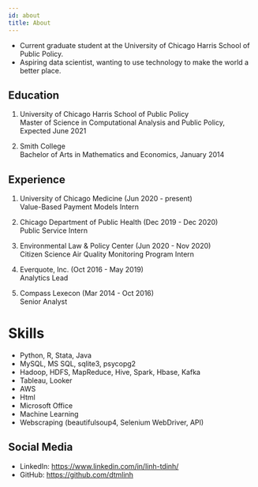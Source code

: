 ```yaml
---
id: about
title: About
---
```

- Current graduate student at the University of Chicago Harris School of Public Policy.
- Aspiring data scientist, wanting to use technology to make the world a better place.

## Education
1. University of Chicago Harris School of Public Policy\
Master of Science in Computational Analysis and Public Policy, Expected June 2021

2. Smith College\
Bachelor of Arts in Mathematics and Economics, January 2014

## Experience
1. University of Chicago Medicine (Jun 2020 - present)\
Value-Based Payment Models Intern

2. Chicago Department of Public Health (Dec 2019 - Dec 2020)\
Public Service Intern

3. Environmental Law & Policy Center (Jun 2020 - Nov 2020)\
Citizen Science Air Quality Monitoring Program Intern

4. Everquote, Inc. (Oct 2016 - May 2019)\
Analytics Lead

5. Compass Lexecon (Mar 2014 - Oct 2016)\
Senior Analyst

# Skills

- Python, R, Stata, Java
- MySQL, MS SQL, sqlite3, psycopg2
- Hadoop, HDFS, MapReduce, Hive, Spark, Hbase, Kafka
- Tableau, Looker
- AWS
- Html
- Microsoft Office
- Machine Learning
- Webscraping (beautifulsoup4, Selenium WebDriver, API)

## Social Media

- LinkedIn: https://www.linkedin.com/in/linh-tdinh/
- GitHub: https://github.com/dtmlinh

